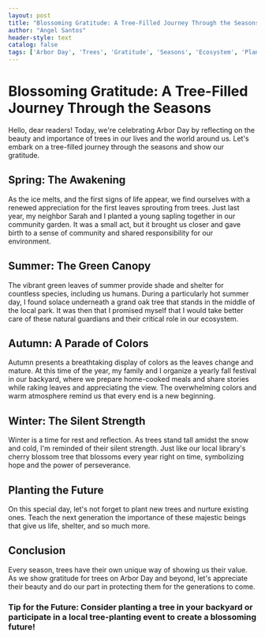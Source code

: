 ```yaml
---
layout: post
title: "Blossoming Gratitude: A Tree-Filled Journey Through the Seasons"
author: "Angel Santos"
header-style: text
catalog: false
tags: ['Arbor Day', 'Trees', 'Gratitude', 'Seasons', 'Ecosystem', 'Planting Trees', 'Community', 'Nature']
---
```


# Blossoming Gratitude: A Tree-Filled Journey Through the Seasons  

Hello, dear readers! Today, we're celebrating Arbor Day by reflecting on the beauty and importance of trees in our lives and the world around us. Let's embark on a tree-filled journey through the seasons and show our gratitude.  

## Spring: The Awakening  
As the ice melts, and the first signs of life appear, we find ourselves with a renewed appreciation for the first leaves sprouting from trees. Just last year, my neighbor Sarah and I planted a young sapling together in our community garden. It was a small act, but it brought us closer and gave birth to a sense of community and shared responsibility for our environment.  

## Summer: The Green Canopy  
The vibrant green leaves of summer provide shade and shelter for countless species, including us humans. During a particularly hot summer day, I found solace underneath a grand oak tree that stands in the middle of the local park. It was then that I promised myself that I would take better care of these natural guardians and their critical role in our ecosystem.  

## Autumn: A Parade of Colors  
Autumn presents a breathtaking display of colors as the leaves change and mature. At this time of the year, my family and I organize a yearly fall festival in our backyard, where we prepare home-cooked meals and share stories while raking leaves and appreciating the view. The overwhelming colors and warm atmosphere remind us that every end is a new beginning.  

## Winter: The Silent Strength  
Winter is a time for rest and reflection. As trees stand tall amidst the snow and cold, I'm reminded of their silent strength. Just like our local library's cherry blossom tree that blossoms every year right on time, symbolizing hope and the power of perseverance.  

## Planting the Future  
On this special day, let's not forget to plant new trees and nurture existing ones. Teach the next generation the importance of these majestic beings that give us life, shelter, and so much more.  

## Conclusion  
Every season, trees have their own unique way of showing us their value. As we show gratitude for trees on Arbor Day and beyond, let's appreciate their beauty and do our part in protecting them for the generations to come.  

### Tip for the Future: Consider planting a tree in your backyard or participate in a local tree-planting event to create a blossoming future!  